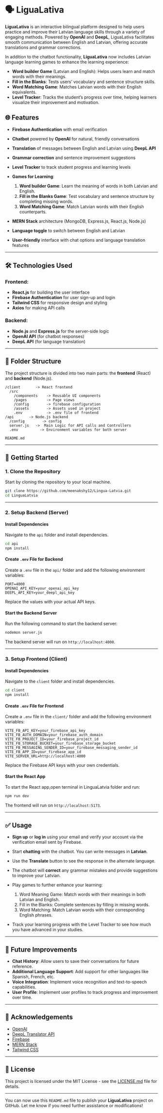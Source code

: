 # 🗣️ **LiguaLativa**

**LiguaLativa** is an interactive bilingual platform designed to help users practice and improve their Latvian language skills through a variety of engaging methods. Powered by **OpenAI** and **DeepL**, LiguaLativa facilitates smooth communication between English and Latvian, offering accurate translations and grammar corrections.

In addition to the chatbot functionality, **LiguaLativa** now includes Latvian language learning games to enhance the learning experience:
- **Word builder Game** (Latvian and English): Helps users learn and match words with their meanings.
- **Fill in the Blanks**: Tests users’ vocabulary and sentence structure skills.
- **Word Matching Game**: Matches Latvian words with their English equivalents.
- **Level Tracker**: Tracks the student’s progress over time, helping learners visualize their improvement and motivation.

## 🌐 **Features**

- **Firebase Authentication** with email verification
- **Chatbot** powered by **OpenAI** for natural, friendly conversations
- **Translation** of messages between English and Latvian using **DeepL API**
- **Grammar correction** and sentence improvement suggestions
- **Level Tracker** to track student progress and learning levels
- **Games for Learning**:

     1. **Word builder Game**: Learn the meaning of words in both Latvian and English.
     2. **Fill in the Blanks Game**: Test vocabulary and sentence structure by completing missing words.
     3. **Word Matching Game**: Match Latvian words with their English counterparts.

- **MERN Stack** architecture (MongoDB, Express.js, React.js, Node.js)
- **Language toggle** to switch between English and Latvian
- **User-friendly** interface with chat options and language translation features

---

## 🛠️ **Technologies Used**

### **Frontend:**

- **React.js** for building the user interface
- **Firebase Authentication** for user sign-up and login
- **Tailwind CSS** for responsive design and styling
- **Axios** for making API calls

### **Backend:**

- **Node.js** and **Express.js** for the server-side logic
- **OpenAI API** (for chatbot responses)
- **DeepL API** (for language translation)

---

## 📁 **Folder Structure**

The project structure is divided into two main parts: the **frontend** (React) and **backend** (Node.js).

```
/client       -> React frontend
  /src
    /components    -> Reusable UI components
    /pages         -> Page views
    /config        -> firebase configuration
    /assets        -> Assets used in project
    .env           -> .env file of frontend
/api       -> Node.js backend
  /config        -> config
  server.js   ->  Main Logic for API calls and Controllers
  .env          -> Environment variables for both server

README.md
```

---

## 🚀 **Getting Started**

### 1. Clone the Repository

Start by cloning the repository to your local machine.

```bash
git clone https://github.com/meenakshy12/Lingua-Latvia.git
cd LinguaLatvia
```

---

### 2. Setup Backend (Server)

#### Install Dependencies

Navigate to the `api` folder and install dependencies.

```bash
cd api
npm install
```

#### Create `.env` File for Backend

Create a `.env` file in the `api/` folder and add the following environment variables:

```env
PORT=4000
OPENAI_API_KEY=your_openai_api_key
DEEPL_API_KEY=your_deepl_api_key
```

Replace the values with your actual API keys.

#### Start the Backend Server

Run the following command to start the backend server:

```bash
nodemon server.js
```

The backend server will run on `http://localhost:4000`.

---

### 3. Setup Frontend (Client)

#### Install Dependencies

Navigate to the `client` folder and install dependencies.

```bash
cd client
npm install
```

#### Create `.env` File for Frontend

Create a `.env` file in the `client/` folder and add the following environment variables:

```env
VITE_FB_API_KEY=your_firebase_api_key
VITE_FB_AUTH_DOMAIN=your_firebase_auth_domain
VITE_FB_PROJECT_ID=your_firebase_project_id
VITE_FB_STORAGE_BUCKET=your_firebase_storage_bucket
VITE_FB_MESSAGING_SENDER_ID=your_firebase_messaging_sender_id
VITE_FB_APP_ID=your_firebase_app_id
VITE_SERVER_URL=http://localhost:4000
```

Replace the Firebase API keys with your own credentials.

#### Start the React App

To start the React app,open terminal in LinguaLatvia folder and run:

```bash
npm run dev
```

The frontend will run on `http://localhost:5173`.

---

## ✅ **Usage**

- **Sign up** or **log in** using your email and verify your account via the verification email sent by Firebase.
- Start **chatting** with the chatbot. You can write messages in **Latvian**.
- Use the **Translate** button to see the response in the alternate language.
- The chatbot will **correct** any grammar mistakes and provide suggestions to improve your Latvian.
- Play games to further enhance your learning:

    1. Word Meaning Game: Match words with their meanings in both Latvian and English.
    2. Fill in the Blanks: Complete sentences by filling in missing words.
    3. Word Matching: Match Latvian words with their corresponding English phrases.

- Track your learning progress with the Level Tracker to see how much you have advanced in your studies.

---

## 🎯 **Future Improvements**

- **Chat History**: Allow users to save their conversations for future reference.
- **Additional Language Support**: Add support for other languages like Spanish, French, etc.
- **Voice Integration**: Implement voice recognition and text-to-speech capabilities.
- **User Profile**: Implement user profiles to track progress and improvement over time.

---

## 🙌 **Acknowledgements**

- [OpenAI](https://openai.com/)
- [DeepL Translator API](https://www.deepl.com/docs-api)
- [Firebase](https://firebase.google.com/)
- [MERN Stack](https://www.mongodb.com/mern-stack)
- [Tailwind CSS](https://tailwindcss.com/)

---

## 📄 **License**

This project is licensed under the MIT License - see the [LICENSE.md](LICENSE.md) file for details.

---

You can now use this `README.md` file to publish your **LiguaLativa** project on GitHub. Let me know if you need further assistance or modifications!
